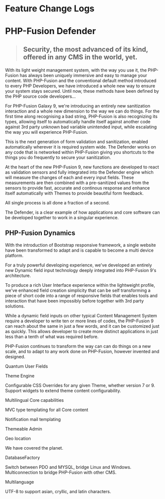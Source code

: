 Feature Change Logs
=======================

<h1>PHP-Fusion Defender</h1>

<h2><blockquote>Security, the most advanced of its kind, offered in any CMS in the world, yet.</blockquote></h2>
With its light weight management system, with the way you use it, the PHP-Fusion has always been uniquely immersive and easy to manage your content.
With PHP-Fusion and the conventional default method introduced to every PHP Developers, we have introduced a whole new way to ensure your system stays secured.
Until now, these methods have been defined by the PHP source code developers...

For PHP-Fusion Galaxy 9, we're introducing an entirely new sanitization interaction and a whole new dimension to the way we can do things.
For the first time along recognising a bad string, PHP-Fusion is also recognizing its types, allowing itself to automatically handle itself against
another code against 3rd party unknown bad variable unintended input, while escalating the way you will experience PHP-Fusion.

This is the next generation of form validation and sanitization, enabled automatically wherever it is required system wide.
The Defender works on any code that is networked within PHP-Fusion giving you shortcuts to the things you do frequently to secure your sanitization.

At the heart of the new PHP-Fusion 9, new functions are developed to react as validation sensors and fully integrated into the Defender engine which will measure the changes of
each and every input fields. These measurements are then combined with a pre-sanitized values from the sensors to provide fast, accurate and continous response and
enhance itself automatically with Themes to provide beautiful form feedback.

All single process is all done a fraction of a second.

The Defender, is a clear example of how applications and core software can be developed together to work in a singular experience.


<h2>PHP-Fusion Dynamics</h2>

With the introduction of Bootstrap responsive framework, a single website have been transformed to adapt and is capable to become a multi device platform.

For a truly powerful developing experience, we've developed an entirely new Dynamic field input technology deeply integrated into PHP-Fusion 9's architecture. 

To produce a rich User Interface experience within the lightweight profile, we've enhanced field creation simplicity that can be self transforming a piece of short code into a range of responsive fields that enables tools and interaction that have been impossibly before together with 3rd party solutions.

While a dynamic field inputs on other typical Content Management System require a developer to write ten or more lines of codes, the PHP-Fusion 9 can reach about the same in just a few words, and it can be customized just as quickly. This allows developer to create more distinct applications in just less than a tenth of what was required before.

PHP-Fusion continues to transform the way can can do things on a new scale, and to adapt to any work done on PHP-Fusion, however invented and designed.

<p>Quantum User Fields</p>


<p>Theme Engine</p>
Configurable CSS Overrides for any given Theme, whether version 7 or 9. Support widgets to extend theme content configurability.

<p>Multilingual Core capabilities</p>

<p>MVC type templating for all Core content</p>

<p>Notification mail templating</p>

<p>Themeable Admin</p>

<p>Geo location</p>
We have covered the planet.

<p>DatabaseFactory</p>
Switch between PDO and MYSQL, bridge Linux and Windows. Multiconnection to bridge PHP-Fusion with other CMS.

<p>Multilanguage</p>
UTF-8 to support asian, cryllic, and latin characters.

